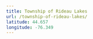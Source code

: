 ```yaml
---
title: Township of Rideau Lakes
url: /township-of-rideau-lakes/
latitude: 44.657
longitude: -76.349
---
```

